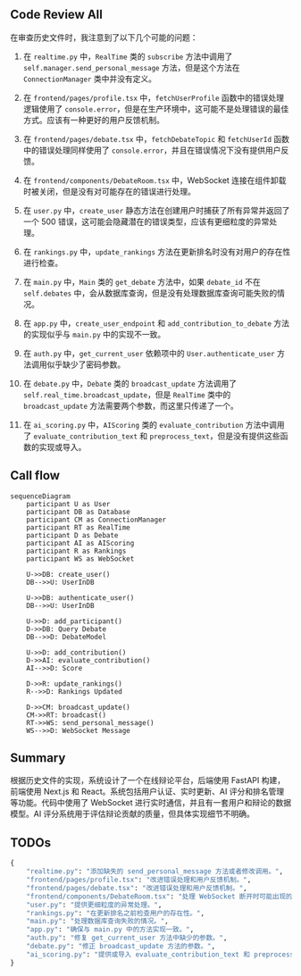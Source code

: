 ## Code Review All

在审查历史文件时，我注意到了以下几个可能的问题：

1. 在 `realtime.py` 中，`RealTime` 类的 `subscribe` 方法中调用了 `self.manager.send_personal_message` 方法，但是这个方法在 `ConnectionManager` 类中并没有定义。

2. 在 `frontend/pages/profile.tsx` 中，`fetchUserProfile` 函数中的错误处理逻辑使用了 `console.error`，但是在生产环境中，这可能不是处理错误的最佳方式。应该有一种更好的用户反馈机制。

3. 在 `frontend/pages/debate.tsx` 中，`fetchDebateTopic` 和 `fetchUserId` 函数中的错误处理同样使用了 `console.error`，并且在错误情况下没有提供用户反馈。

4. 在 `frontend/components/DebateRoom.tsx` 中，WebSocket 连接在组件卸载时被关闭，但是没有对可能存在的错误进行处理。

5. 在 `user.py` 中，`create_user` 静态方法在创建用户时捕获了所有异常并返回了一个 500 错误，这可能会隐藏潜在的错误类型，应该有更细粒度的异常处理。

6. 在 `rankings.py` 中，`update_rankings` 方法在更新排名时没有对用户的存在性进行检查。

7. 在 `main.py` 中，`Main` 类的 `get_debate` 方法中，如果 `debate_id` 不在 `self.debates` 中，会从数据库查询，但是没有处理数据库查询可能失败的情况。

8. 在 `app.py` 中，`create_user_endpoint` 和 `add_contribution_to_debate` 方法的实现似乎与 `main.py` 中的实现不一致。

9. 在 `auth.py` 中，`get_current_user` 依赖项中的 `User.authenticate_user` 方法调用似乎缺少了密码参数。

10. 在 `debate.py` 中，`Debate` 类的 `broadcast_update` 方法调用了 `self.real_time.broadcast_update`，但是 `RealTime` 类中的 `broadcast_update` 方法需要两个参数，而这里只传递了一个。

11. 在 `ai_scoring.py` 中，`AIScoring` 类的 `evaluate_contribution` 方法中调用了 `evaluate_contribution_text` 和 `preprocess_text`，但是没有提供这些函数的实现或导入。

## Call flow

```mermaid
sequenceDiagram
    participant U as User
    participant DB as Database
    participant CM as ConnectionManager
    participant RT as RealTime
    participant D as Debate
    participant AI as AIScoring
    participant R as Rankings
    participant WS as WebSocket

    U->>DB: create_user()
    DB-->>U: UserInDB

    U->>DB: authenticate_user()
    DB-->>U: UserInDB

    U->>D: add_participant()
    D->>DB: Query Debate
    DB-->>D: DebateModel

    U->>D: add_contribution()
    D->>AI: evaluate_contribution()
    AI-->>D: Score

    D->>R: update_rankings()
    R-->>D: Rankings Updated

    D->>CM: broadcast_update()
    CM->>RT: broadcast()
    RT->>WS: send_personal_message()
    WS-->>D: WebSocket Message
```

## Summary

根据历史文件的实现，系统设计了一个在线辩论平台，后端使用 FastAPI 构建，前端使用 Next.js 和 React。系统包括用户认证、实时更新、AI 评分和排名管理等功能。代码中使用了 WebSocket 进行实时通信，并且有一套用户和辩论的数据模型。AI 评分系统用于评估辩论贡献的质量，但具体实现细节不明确。

## TODOs

```python
{
    "realtime.py": "添加缺失的 send_personal_message 方法或者修改调用。",
    "frontend/pages/profile.tsx": "改进错误处理和用户反馈机制。",
    "frontend/pages/debate.tsx": "改进错误处理和用户反馈机制。",
    "frontend/components/DebateRoom.tsx": "处理 WebSocket 断开时可能出现的错误。",
    "user.py": "提供更细粒度的异常处理。",
    "rankings.py": "在更新排名之前检查用户的存在性。",
    "main.py": "处理数据库查询失败的情况。",
    "app.py": "确保与 main.py 中的方法实现一致。",
    "auth.py": "修复 get_current_user 方法中缺少的参数。",
    "debate.py": "修正 broadcast_update 方法的参数。",
    "ai_scoring.py": "提供或导入 evaluate_contribution_text 和 preprocess_text 方法的实现。"
}
```